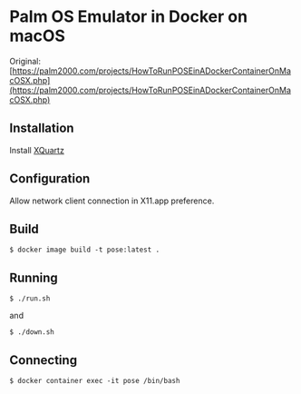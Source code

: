 # Palm OS Emulator in Docker on macOS


Original: [https://palm2000.com/projects/HowToRunPOSEinADockerContainerOnMacOSX.php](https://palm2000.com/projects/HowToRunPOSEinADockerContainerOnMacOSX.php)


## Installation

Install [XQuartz](https://www.xquartz.org)


## Configuration

Allow network client connection in X11.app preference.


## Build

```
$ docker image build -t pose:latest .
```


## Running

```
$ ./run.sh
```

and

```
$ ./down.sh
```


## Connecting

```
$ docker container exec -it pose /bin/bash
```
